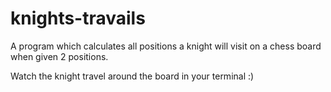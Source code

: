 # knights-travails
A program which calculates all positions a knight will visit on a chess board when given 2 positions.

Watch the knight travel around the board in your terminal :)
